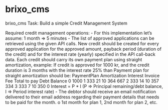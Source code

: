 # brixo_cms
brixo_cms
Task: Build a simple Credit Management System 
 
Required credit management operations: - For this implementation let’s assume: 1 month => 5 minutes - The list of approved applications can be retrieved using the given API calls. New credit should be created for every approved application for the approved amount, payback period (duration of the credit) and for the interest rate (yearly) specified in the API call-back data. Each credit should carry its own payment plan using straight amortization, example: If credit is approved for 1000 kr, and the credit duration is 3 months with the interest rate 25% than Payment plan for straight amortization should be: 
PaymentPlan Amortization Interest Invoice Fee Total to pay Debt Balance
0                                                   1000
1  333            21       10          364          667 
2  333           14        10          357          334
3  333           7         10          350          0 
Interest = P * I (P => Principal remaining/debt balance, I => Period interest rate) - The debtor should receive an email notification delivered to their email address regarding their payment details that needs to be paid for the month.  o 1st month for plan 1, 2nd month for plan 2, etc. 
 
